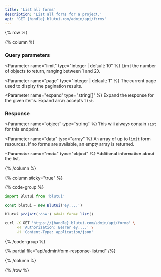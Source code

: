 ```yaml
---
title: 'List all forms'
description: 'List all forms for a project.'
api: 'GET {handle}.blutui.com/admin/api/forms'
---
```


{% row %}

{% column %}
### Query parameters

<Parameter name="limit" type="integer | default: 10" %}
Limit the number of objects to return, ranging between 1 and 20.
</Parameter>

<Parameter name="page" type="integer | default: 1" %}
The current page used to display the pagination results.
</Parameter>

<Parameter name="expand" type="string[]" %}
Expand the response for the given items. Expand array accepts `list`.
</Parameter>

### Response

<Parameter name="object" type="string" %}
This will always contain `list` for this endpoint.
</Parameter>

<Parameter name="data" type="array" %}
An array of up to `limit` form resources. If no forms are available, an empty array is returned.
</Parameter>

<Parameter name="meta" type="object" %}
Additional information about the list.
</Parameter>

{% /column %}

{% column sticky="true" %}

{% code-group %}

```ts {% process=false filename="Node.js" %}
import Blutui from 'blutui'

const blutui = new Blutui('ey....')

blutui.project('one').admin.forms.list()
```

```bash {% process=false filename="cURL" %}
curl -X GET 'https://{handle}.blutui.com/admin/api/forms' \
     -H 'Authorization: Bearer ey....' \
     -H 'Content-Type: application/json'
```

{% /code-group %}

{% partial file="api/admin/form-response-list.md" /%}

{% /column %}

{% /row %}

